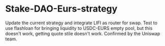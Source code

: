 # Stake-DAO-Eurs-strategy

Update the current strategy and integrate LIFI as router for swap.
Test to use flashloan for bringing liquidity to USDC-EURS empty pool, but this doesn't work, getting quote stile doesn't work. 
Confirmed by the Uniswap team.
